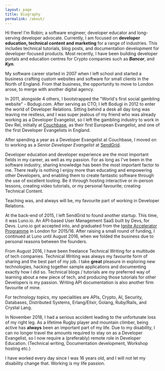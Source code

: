 ```yaml
---
layout: page
title: Biography
permalink: /about/
---
```


Hi there!  I'm Robin; a software engineer, developer educator and long-serving developer advocate.  Currently, I am focused on **developer education, technical content and marketing** for a range of industries.  This includes technical tutorials, blog posts, and  documentation development for developer-focused products.  Most recently, I have been building developer portals and education centres for Crypto companies such as ***Bancor***, and ***Kyn***.

My software career started in 2007 when I left school and started a business crafting custom websites and software for small clients in the North of England.  From that business, the opportunity to move to London arose, to merge with another digital agency.

In 2011, alongside 4 others, I bootstrapped the "World's first social gambling website" - Bodugi.com.  After serving as CTO, I left Bodugi in 2012 to enter the world of Developer Relations.  Sitting behind a desk all day long was leaving me restless, and I was super jealous of my friend who was already working as a Developer Evangelist, so I left the gambling industry to work in Dev Rel, initially at [Couchbase](https://blog.couchbase.com/?s=robin+johnson), as their first European Evangelist, and one of the first Developer Evangelists in England.

After spending a year as a Developer Evangelist at Couchbase, I moved on to working as a *Senior Developer Evangelist* at [SendGrid](https://sendgrid.com/blog/author/rbin).

Developer education and developer experience are the most important fields in my career, as well as my passion.  For as long as I've been in the software industry, sharing knowledge has been the most important factor to me.  There really is nothing I enjoy more than educating and empowering other Developers, and enabling them to create fantastic software through the use of excellent tooling.  Be it through hosting interactive or in-person lessons, creating video tutorials, or my personal favourite; creating Technical Content.

Teaching was, and always will be, my favourite part of working in Developer Relations.

At the back-end of 2015, I left SendGrid to found another startup.  This time, it was Luno.io.  An API-based User Management SaaS built by Devs, for Devs.  Luno.io got accepted into, and graduated from the [Ignite Accelerator Programme](http://ignite.io/#programmes) in London for 2015/16.  After raising a small round of funding, I continued at Luno until August 2016, when we folded the business due to personal reasons between the founders.

From August 2016, I have been freelance Technical Writing for a multitude of tech companies.  Technical Writing was always my favourite form of sharing and the best part of my job.  I take **great** pleasure in exploring new technologies, hacking together sample applications and documenting exactly how I did so.  Technical blogs / tutorials are *my* preferred way of learning about a new piece of tech, and producing those tutorials for other Developers is my passion.  Writing API documentation is also another firm favourite of mine.

For technology topics, my specialities are APIs, Crypto, AI, Security, Databases, Distributed Systems, Erlang/Elixir, Golang, Ruby/Rails, and Crystal Lang.

In November 2018, I had a serious accident leading to the unfortunate loss of my right leg.  As a lifetime Rugby player and mountain climber, being active has **always** been an important part of my life.  Due to my disability, I can no longer travel the amounts required to stay on as a Developer Evangelist, so I now require a (preferably) remote role in Developer Education.  (Technical writing, Documentation development, Workshop hosting etc.)

I have worked every day since I was 16 years old, and I will not let my disability change that.  Working is my life passion.
